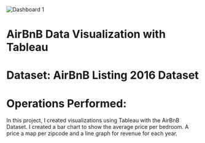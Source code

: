 
![Dashboard 1](https://github.com/OfemiAdeniyi/Air-BnB-Data-Visualization-with-Tableau/assets/160871523/f1bbda81-c7b3-403a-a760-774b54a5c65a)

# AirBnB Data Visualization with Tableau
# Dataset: AirBnB Listing 2016 Dataset
# Operations Performed:
In this project, I created visualizations using Tableau with the AirBnB Dataset. I created a bar chart to show the average price per bedroom. A price a map per zipcode and a line graph for revenue for each year.
